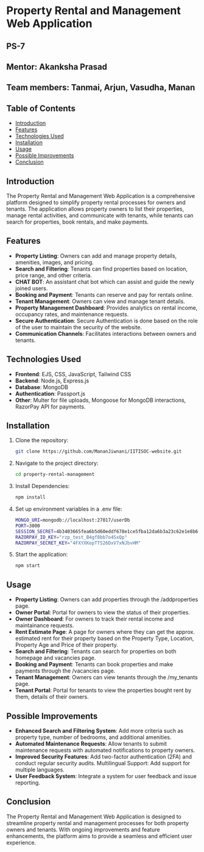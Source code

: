 # Property Rental and Management Web Application
## PS-7

## Mentor: Akanksha Prasad

## Team members: Tanmai, Arjun, Vasudha, Manan

## Table of Contents

- [Introduction](#introduction)
- [Features](#features)
- [Technologies Used](#technologies-used)
- [Installation](#installation)
- [Usage](#usage)
- [Possible Improvements](#possible-improvements)
- [Conclusion](#conclusion)


## Introduction

The Property Rental and Management Web Application is a comprehensive platform designed to simplify property rental processes for owners and tenants. The application allows property owners to list their properties, manage rental activities, and communicate with tenants, while tenants can search for properties, book rentals, and make payments.


## Features

- **Property Listing**: Owners can add and manage property details, amenities, images, and pricing.
- **Search and Filtering**: Tenants can find properties based on location, price range, and other criteria.
- **CHAT BOT**: An assistant chat bot which can assist and guide the newly joined users.
- **Booking and Payment**: Tenants can reserve and pay for rentals online.
- **Tenant Management**: Owners can view and manage tenant details.
- **Property Management Dashboard**: Provides analytics on rental income, occupancy rates, and maintenance requests.
- **Secure Authentication**: Secure Authentication is done based on the role of the user to maintain the security of the website.
- **Communication Channels**: Facilitates interactions between owners and tenants.

## Technologies Used

- **Frontend**: EJS, CSS, JavaScript, Tailwind CSS
- **Backend**: Node.js, Express.js
- **Database**: MongoDB
- **Authentication**: Passport.js
- **Other**: Multer for file uploads, Mongoose for MongoDB interactions, RazorPay API for payments.


## Installation

1. Clone the repository:
   ```bash
   git clone https://github.com/MananJiwnani/IITISOC-website.git

2. Navigate to the project directory:
   ```bash
   cd property-rental-management

3. Install Dependencies:
   ```bash
   npm install

4. Set up environment variables in a .env file:
   ```bash 
   MONGO_URI=mongodb://localhost:27017/userDb
   PORT=3000
   SESSION_SECRET=4b3403665fea6b5d60eddf678e1ce5fba12da6b3a23c62e1e8b6d4e56af5a067
   RAZORPAY_ID_KEY="rzp_test_B4gf8bb7o4SxQp"
   RAZORPAY_SECRET_KEY="4FXYXKopTTS26DxV7xNJbvHM"

5. Start the application:
   ```bash
   npm start


## Usage

- **Property Listing**: Owners can add properties through the /addproperties page.
- **Owner Portal**: Portal for owners to view the status of their properties.
- **Owner Dashboard**: For owners to track their rental income and maintainance requests.
- **Rent Estimate Page**: A page for owners where they can get the approx. estimated rent for their property based on the Property Type, Location, Property Age and Price of their property.
- **Search and Filtering**: Tenants can search for properties on both homepage and vacancies page.
- **Booking and Payment**: Tenants can book properties and make payments through the 
                           /vacancies page.
- **Tenant Management**: Owners can view tenants through the /my_tenants page.
- **Tenant Portal**: Portal for tenants to view the properties bought rent by them, details of their owners.


## Possible Improvements

- **Enhanced Search and Filtering System**: Add more criteria such as property type, number of bedrooms, and additional amenities.
- **Automated Maintenance Requests**: Allow tenants to submit maintenance requests with automated notifications to property owners.
- **Improved Security Features**: Add two-factor authentication (2FA) and conduct regular security audits.
Multilingual Support: Add support for multiple languages.
- **User Feedback System**: Integrate a system for user feedback and issue reporting.


## Conclusion

The Property Rental and Management Web Application is designed to streamline property rental and management processes for both property owners and tenants. With ongoing improvements and feature enhancements, the platform aims to provide a seamless and efficient user experience.
